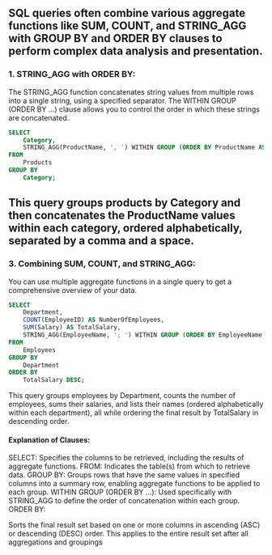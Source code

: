 ## SQL queries often combine various aggregate functions like SUM, COUNT, and STRING_AGG with GROUP BY and ORDER BY clauses to perform complex data analysis and presentation.
### 1. STRING_AGG with ORDER BY:
The STRING_AGG function concatenates string values from multiple rows into a single string, using a specified separator. The WITHIN GROUP (ORDER BY ...) clause allows you to control the order in which these strings are concatenated.
```sql
SELECT
    Category,
    STRING_AGG(ProductName, ', ') WITHIN GROUP (ORDER BY ProductName ASC) AS ProductList
FROM
    Products
GROUP BY
    Category;
```
This query groups products by Category and then concatenates the ProductName values within each category, ordered alphabetically, separated by a comma and a space.
---
### 3. Combining SUM, COUNT, and STRING_AGG:
You can use multiple aggregate functions in a single query to get a comprehensive overview of your data.
```sql
SELECT
    Department,
    COUNT(EmployeeID) AS NumberOfEmployees,
    SUM(Salary) AS TotalSalary,
    STRING_AGG(EmployeeName, '; ') WITHIN GROUP (ORDER BY EmployeeName ASC) AS EmployeeNames
FROM
    Employees
GROUP BY
    Department
ORDER BY
    TotalSalary DESC;
```
This query groups employees by Department, counts the number of employees, sums their salaries, and lists their names (ordered alphabetically within each department), all while ordering the final result by TotalSalary in descending order.
#### Explanation of Clauses:
SELECT:
Specifies the columns to be retrieved, including the results of aggregate functions.
FROM:
Indicates the table(s) from which to retrieve data.
GROUP BY:
Groups rows that have the same values in specified columns into a summary row, enabling aggregate functions to be applied to each group.
WITHIN GROUP (ORDER BY ...):
Used specifically with STRING_AGG to define the order of concatenation within each group.
ORDER BY:

Sorts the final result set based on one or more columns in ascending (ASC) or descending (DESC) order. This applies to the entire result set after all aggregations and groupings
